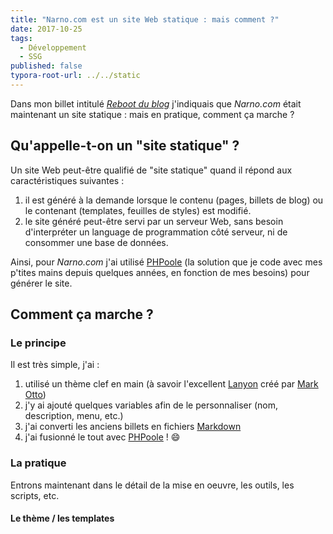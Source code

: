 ```yaml
---
title: "Narno.com est un site Web statique : mais comment ?"
date: 2017-10-25
tags:
  - Développement
  - SSG
published: false
typora-root-url: ../../static
---
```


Dans mon billet intitulé [*Reboot du blog*](/blog/reboot-du-blog) j'indiquais que *Narno.com* était maintenant un site statique : mais en pratique, comment ça marche ?
<!-- break -->
## Qu'appelle-t-on un "site statique" ?

Un site Web peut-être qualifié de "site statique" quand il répond aux caractéristiques suivantes :

1. il est généré à la demande lorsque le contenu (pages, billets de blog) ou le contenant (templates, feuilles de styles) est modifié.
2. le site généré peut-être servi par un serveur Web, sans besoin d'interpréter un language de programmation côté serveur, ni de consommer une base de données.

Ainsi, pour *Narno.com* j'ai utilisé [PHPoole](https://phpoole.org) (la solution que je code avec mes p'tites mains depuis quelques années, en fonction de mes besoins) pour générer le site.

## Comment ça marche ?

### Le principe

Il est très simple, j'ai :

1. utilisé un thème clef en main (à savoir l'excellent [Lanyon](https://github.com/poole/lanyon) créé par [Mark Otto](https://github.com/mdo))
2. j'y ai ajouté quelques variables afin de le personnaliser (nom, description, menu, etc.)
3. j'ai converti les anciens billets en fichiers [Markdown]()
4. j'ai fusionné le tout avec [PHPoole](https://phpoole.org) ! :smile:

### La pratique

Entrons maintenant dans le détail de la mise en oeuvre, les outils, les scripts, etc.

#### Le thème / les templates

